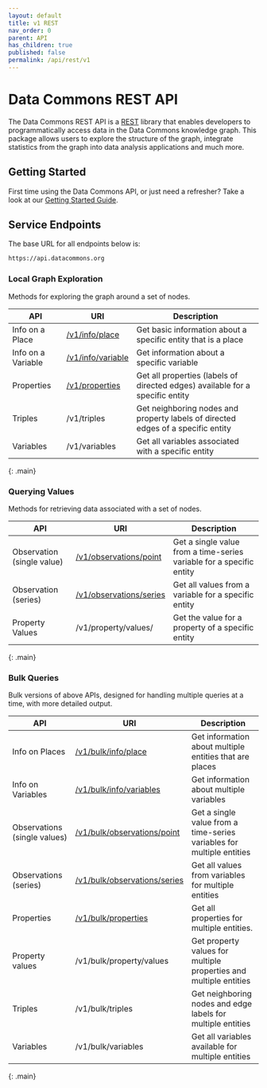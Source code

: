 ```yaml
---
layout: default
title: v1 REST
nav_order: 0
parent: API
has_children: true
published: false
permalink: /api/rest/v1
---
```

 

# Data Commons REST API

 
The Data Commons REST API is a [REST](https://en.wikipedia.org/wiki/Representational_state_transfer) library that enables developers to programmatically access data in the Data Commons knowledge graph. This package allows users to explore the structure of the graph, integrate statistics from the graph into data analysis applications and much more.
 
 

## Getting Started

 
First time using the Data Commons API, or just need a refresher? Take a look at our [Getting Started Guide](/api/rest/v1/getting_started).
 
 

## Service Endpoints

 
The base URL for all endpoints below is:
 
 

```bash
https://api.datacommons.org
```

 
 

### Local Graph Exploration

 
Methods for exploring the graph around a set of nodes.
 
| API | URI | Description |
| --- | --- | ------------|
| Info on a Place |[/v1/info/place](/api/rest/v1/info/place) | Get basic information about a specific entity that is a place |
| Info on a Variable | [/v1/info/variable](/api/rest/v1/info/variable) | Get information about a specific variable |
| Properties | [/v1/properties](/api/rest/v1/properties) | Get all properties (labels of directed edges) available for a specific entity |
| Triples | /v1/triples | Get neighboring nodes and property labels of directed edges of a specific entity
| Variables | /v1/variables | Get all variables associated with a specific entity |
{: .main}
 
 
 

### Querying Values

 
Methods for retrieving data associated with a set of nodes.
 
| API | URI | Description |
| --- | --- | ------------|
| Observation (single value)| [/v1/observations/point](/api/rest/v1/observations/point) | Get a single value from a time-series variable for a specific entity |
| Observation (series) | [/v1/observations/series](/api/rest/v1/observations/series) | Get all values from a variable for a specific entity |
| Property Values | /v1/property/values/ | Get the value for a property of a specific entity |
{: .main}
 
 

### Bulk Queries

 
Bulk versions of above APIs, designed for handling multiple queries at a time, with more detailed output.
 
| API | URI | Description |
| --- | --- | ------------|
| Info on Places | [/v1/bulk/info/place](/api/rest/v1/bulk/info/place) | Get information about multiple entities that are places |
| Info on Variables | [/v1/bulk/info/variables](/api/rest/v1/bulk/info/variables) | Get information about multiple variables |
| Observations (single values)| [/v1/bulk/observations/point](/api/rest/v1/bulk/observations/point) | Get a single value from a time-series variables for multiple entities
| Observations (series) | [/v1/bulk/observations/series](/api/rest/v1/bulk/observations/series) | Get all values from variables for multiple entities |
| Properties | [/v1/bulk/properties](api/rest/v1/bulk/properties) | Get all properties for multiple entities. |
| Property values | /v1/bulk/property/values | Get property values for multiple properties and multiple entities |
| Triples | /v1/bulk/triples | Get neighboring nodes and edge labels for multiple entities |
| Variables | /v1/bulk/variables | Get all variables available for multiple entities |

{: .main}
